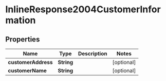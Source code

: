 
# InlineResponse2004CustomerInformation

## Properties
Name | Type | Description | Notes
------------ | ------------- | ------------- | -------------
**customerAddress** | **String** |  |  [optional]
**customerName** | **String** |  |  [optional]



